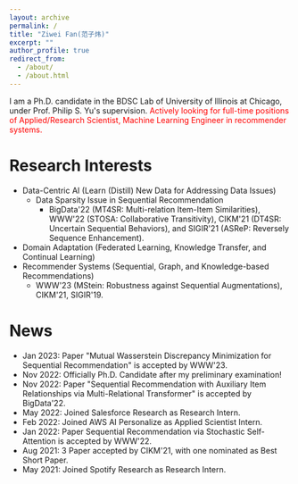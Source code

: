 ```yaml
---
layout: archive
permalink: /
title: "Ziwei Fan(范子炜)"
excerpt: ""
author_profile: true
redirect_from: 
  - /about/
  - /about.html
---
```



<!-- # About Me -->
I am a Ph.D. candidate in the BDSC Lab of University of Illinois at Chicago, under Prof. Philip S. Yu's supervision. 
<span style="color:red">Actively looking for full-time positions of Applied/Research Scientist, Machine Learning Engineer in recommender systems.</span>

# Research Interests
* Data-Centric AI (Learn (Distill) New Data for Addressing Data Issues)
	* Data Sparsity Issue in Sequential Recommendation
		* BigData'22 (MT4SR: Multi-relation Item-Item Similarities), WWW'22 (STOSA: Collaborative Transitivity), CIKM'21 (DT4SR: Uncertain Sequential Behaviors), and SIGIR'21 (ASReP: Reversely Sequence Enhancement).
* Domain Adaptation (Federated Learning, Knowledge Transfer, and Continual Learning)
* Recommender Systems (Sequential, Graph, and Knowledge-based Recommendations)
	* WWW'23 (MStein: Robustness against Sequential Augmentations), CIKM'21, SIGIR'19.


# News
* Jan 2023: Paper "Mutual Wasserstein Discrepancy Minimization for Sequential Recommendation" is accepted by WWW'23.
* Nov 2022: Officially Ph.D. Candidate after my preliminary examination!
* Nov 2022: Paper "Sequential Recommendation with Auxiliary Item Relationships via Multi-Relational Transformer" is accepted by BigData'22.
* May 2022: Joined Salesforce Research as Research Intern.
* Feb 2022: Joined AWS AI Personalize as Applied Scientist Intern.
* Jan 2022: Paper Sequential Recommendation via Stochastic Self-Attention is accepted by WWW'22.
* Aug 2021: 3 Paper accepted by CIKM'21, with one nominated as Best Short Paper.
* May 2021: Joined Spotify Research as Research Intern.

